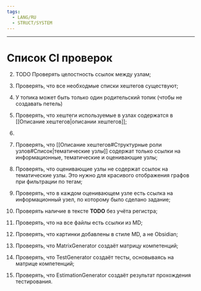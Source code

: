```yaml
---
tags:
  - LANG/RU
  - STRUCT/SYSTEM
---
```

---
# Список CI проверок

2. TODO Проверять целостность ссылок между узлам;

[//]: # (//2 TODO задача со звёздочкой.Разбить её на 2 задачи: 1 Описать задачу подробно 2 Перенести в код описание)

3. Проверять, что все необходмые списки хештегов существуют;
4. У топика может быть только один родительский топик (чтобы не создавать петель)

5. Проверять, что хештеги используемые в узлах содержатся в [[Описание хештегов|описании хештегов]];
6. 
7. Проверять, что [[Описание хештегов#Структурные роли узлов#Список|тематические узлы]] содержат только ссылки на информационные, тематические и оценивающие узлы;
8. Проверять, что оценивающие узлы не содержат ссылок на тематические узлы. Это нужно для красивого отображения графов при фильтрации по тегам;
9. Проверять, что в каждом оценивающем узле есть ссылка на информационный узел, по которому было сделано задание;
10. Проверять наличие в тексте **TODO** без учёта регистра;
11. Проверять, что на все файлы есть ссылки из MD;
12. Проверять, что картинки добавлены в стиле MD, а не Obsidian;
13. Проверять, что MatrixGenerator создаёт матрицу компетенций;
14. Проверять, что TestGenerator создаёт тесты, основываясь на матрице компетенций;
15. Проверять, что EstimationGenerator создаёт результат прохождения тестирования.
